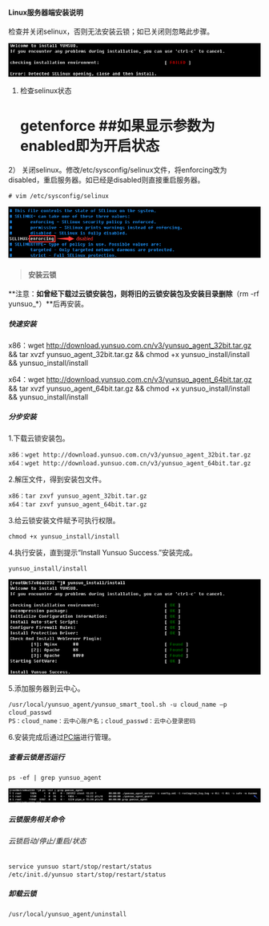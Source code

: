 #### Linux服务器端安装说明
检查并关闭selinux，否则无法安装云锁；如已关闭则忽略此步骤。

![](/assets/Linux_install_0.png)

1) 检查selinux状态
    
    # getenforce ##如果显示参数为enabled即为开启状态
    
2） 关闭selinux。修改/etc/sysconfig/selinux文件，将enforcing改为disabled，重启服务器。如已经是disabled则直接重启服务器。
    
    # vim /etc/sysconfig/selinux

![](/assets/Linux_install_1.png)

>#### 安装云锁

**注意：**如曾经下载过云锁安装包，则将旧的云锁安装包及安装目录删除**（rm -rf yunsuo_*）**后再安装。

##### 快速安装

x86：wget http://download.yunsuo.com.cn/v3/yunsuo_agent_32bit.tar.gz && tar xvzf yunsuo_agent_32bit.tar.gz && chmod +x yunsuo_install/install && yunsuo_install/install

x64：wget http://download.yunsuo.com.cn/v3/yunsuo_agent_64bit.tar.gz && tar xvzf yunsuo_agent_64bit.tar.gz && chmod +x yunsuo_install/install && yunsuo_install/install

##### 分步安装

1.下载云锁安装包。
      
    x86：wget http://download.yunsuo.com.cn/v3/yunsuo_agent_32bit.tar.gz
    x64：wget http://download.yunsuo.com.cn/v3/yunsuo_agent_64bit.tar.gz

2.解压文件，得到安装包文件。

    x86：tar zxvf yunsuo_agent_32bit.tar.gz
    x64：tar zxvf yunsuo_agent_64bit.tar.gz
3.给云锁安装文件赋予可执行权限。

    chmod +x yunsuo_install/install

4.执行安装，直到提示“Install Yunsuo Success.”安装完成。
    
    yunsuo_install/install
 
 ![](/assets/Linux_install_2.png)
 
5.添加服务器到云中心。

    /usr/local/yunsuo_agent/yunsuo_smart_tool.sh -u cloud_name –p cloud_passwd
    PS：cloud_name：云中心账户名；cloud_passwd：云中心登录密码

6.安装完成后通过[PC端](/PC_inst.md)进行管理。

##### 查看云锁是否运行
    ps -ef | grep yunsuo_agent
![](/assets/Linux_install_3.png)
##### 云锁服务相关命令 
###### 云锁启动/停止/重启/状态
    service yunsuo start/stop/restart/status
    /etc/init.d/yunsuo start/stop/restart/status
##### 卸载云锁
    /usr/local/yunsuo_agent/uninstall